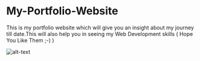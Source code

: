 # My-Portfolio-Website

This is my portfolio website which will give you an insight about my journey till date.This will also help you in seeing my Web Development skills ( Hope You Like Them ;-) )

![alt-text](https://media2.s-nbcnews.com/j/streams/2013/March/130326/1C6639340-google-logo.fit-2000w.jpg)
